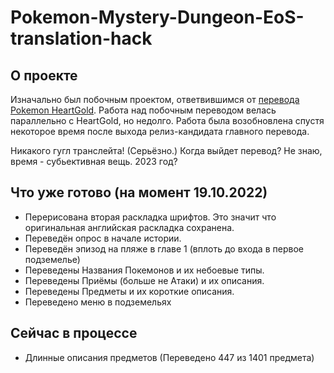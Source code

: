 # Pokemon-Mystery-Dungeon-EoS-translation-hack

## О проекте
Изначально был побочным проектом, ответвившимся от [перевода Pokemon HeartGold](https://github.com/Pojirianets/Pokemon-HG-Ru-translation-hack). Работа над побочным переводом велась параллельно с HeartGold, но недолго. Работа была возобновлена спустя некоторое время после выхода релиз-кандидата главного перевода.

Никакого гугл транслейта! (Серьёзно.)
Когда выйдет перевод? Не знаю, время - субьективная вещь. 2023 год?

## Что уже готово (на момент 19.10.2022)
- Перерисована вторая раскладка шрифтов. Это значит что оригинальная английская раскладка сохранена.
- Переведён опрос в начале истории.
- Переведён эпизод на пляже в главе 1 (вплоть до входа в первое подземелье)
- Переведены Названия Покемонов и их небоевые типы.
- Переведены Приёмы (больше не Атаки) и их описания.
- Переведены Предметы и их короткие описания.
- Переведено меню в подземельях

## Сейчас в процессе
- Длинные описания предметов (Переведено 447 из 1401 предмета)
